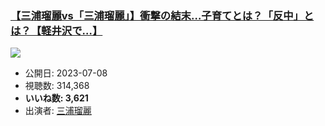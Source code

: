 ### [【三浦瑠麗vs「三浦瑠麗」】衝撃の結末…子育てとは？「反中」とは？【軽井沢で…】](https://www.youtube.com/watch?v=qzcZmNi5HVs)
[![](https://img.youtube.com/vi/qzcZmNi5HVs/sddefault.jpg)](https://www.youtube.com/watch?v=qzcZmNi5HVs)
-   公開日: 2023-07-08
-   視聴数: 314,368
-   **いいね数: 3,621**
-   出演者: [三浦瑠麗](/rehacq_fan/people/三浦瑠麗 "wikilink")

